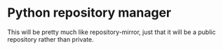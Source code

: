 # Python repository manager

This will be pretty much like repository-mirror, just that it will be a public
repository rather than private.
